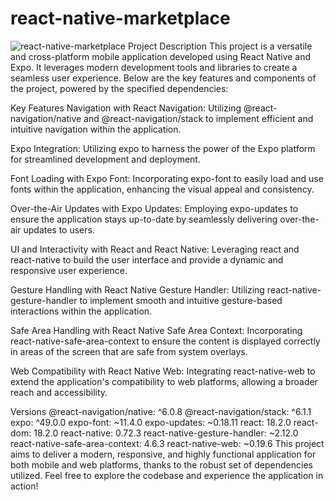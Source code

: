 # react-native-marketplace
![react-native-marketplace](https://i.ibb.co/Qv3wzhc/app.jpg)
Project Description
This project is a versatile and cross-platform mobile application developed using React Native and Expo. It leverages modern development tools and libraries to create a seamless user experience. Below are the key features and components of the project, powered by the specified dependencies:

Key Features
Navigation with React Navigation:
Utilizing @react-navigation/native and @react-navigation/stack to implement efficient and intuitive navigation within the application.

Expo Integration:
Utilizing expo to harness the power of the Expo platform for streamlined development and deployment.

Font Loading with Expo Font:
Incorporating expo-font to easily load and use fonts within the application, enhancing the visual appeal and consistency.

Over-the-Air Updates with Expo Updates:
Employing expo-updates to ensure the application stays up-to-date by seamlessly delivering over-the-air updates to users.

UI and Interactivity with React and React Native:
Leveraging react and react-native to build the user interface and provide a dynamic and responsive user experience.

Gesture Handling with React Native Gesture Handler:
Utilizing react-native-gesture-handler to implement smooth and intuitive gesture-based interactions within the application.

Safe Area Handling with React Native Safe Area Context:
Incorporating react-native-safe-area-context to ensure the content is displayed correctly in areas of the screen that are safe from system overlays.

Web Compatibility with React Native Web:
Integrating react-native-web to extend the application's compatibility to web platforms, allowing a broader reach and accessibility.

Versions
@react-navigation/native: ^6.0.8
@react-navigation/stack: ^6.1.1
expo: ^49.0.0
expo-font: ~11.4.0
expo-updates: ~0.18.11
react: 18.2.0
react-dom: 18.2.0
react-native: 0.72.3
react-native-gesture-handler: ~2.12.0
react-native-safe-area-context: 4.6.3
react-native-web: ~0.19.6
This project aims to deliver a modern, responsive, and highly functional application for both mobile and web platforms, thanks to the robust set of dependencies utilized. Feel free to explore the codebase and experience the application in action!
